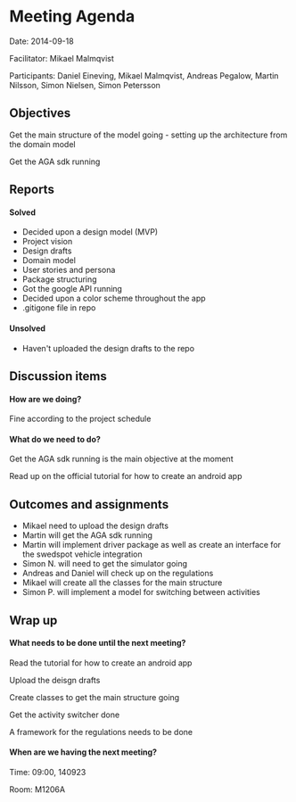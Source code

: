 # Meeting Agenda

Date: 2014-09-18

Facilitator: Mikael Malmqvist

Participants: Daniel Eineving, Mikael Malmqvist, Andreas Pegalow, Martin Nilsson, Simon Nielsen, Simon Petersson

## Objectives
Get the main structure of the model going - setting up the architecture from the domain model

Get the AGA sdk running

## Reports
#### Solved
* Decided upon a design model (MVP)
* Project vision
* Design drafts 
* Domain model 
* User stories and persona
* Package structuring
* Got the google API running
* Decided upon a color scheme throughout the app 
* .gitigone file in repo


#### Unsolved
* Haven't uploaded the design drafts to the repo

## Discussion items

#### How are we doing?
Fine according to the project schedule

#### What do we need to do?
Get the AGA sdk running is the main objective at the moment

Read up on the official tutorial for how to create an android app

## Outcomes and assignments
* Mikael need to upload the design drafts
* Martin will get the AGA sdk running
* Martin will implement driver package as well as create an interface for the swedspot vehicle integration
* Simon N. will need to get the simulator going
* Andreas and Daniel will check up on the regulations
* Mikael will create all the classes for the main structure
* Simon P. will implement a model for switching between activities

## Wrap up 

#### What needs to be done until the next meeting?
Read the tutorial for how to create an android app

Upload the deisgn drafts

Create classes to get the main structure going

Get the activity switcher done

A framework for the regulations needs to be done

#### When are we having the next meeting?
Time: 09:00, 140923

Room: M1206A